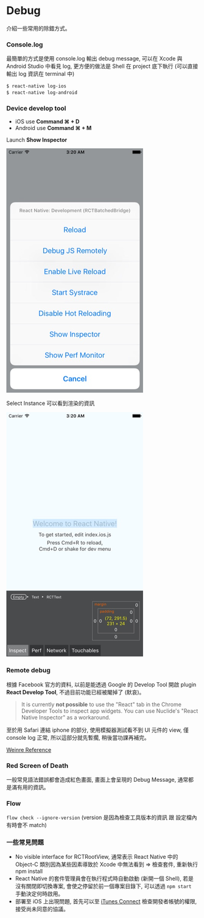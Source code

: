 # Debug
介紹一些常用的除錯方式。

### Console.log
最簡單的方式是使用 console.log 輸出 debug message, 可以在 Xcode 與 Android Studio 中看見 log, 更方便的做法是 Shell 在 project 底下執行 (可以直接輸出 log 資訊在 terminal 中)

```bash
$ react-native log-ios
$ react-native log-android
```

### Device develop tool
* iOS use **Command ⌘ + D**
* Android use **Command ⌘ + M** 

Launch **Show Inspector**

![](Inspect1.jpg)

Select Instance 可以看到渲染的資訊

![](Inspect2.jpg)

### Remote debug
根據 Facebook 官方的資料, 以前是能透過 Google 的 Develop Tool 開啟 plugin **React Develop Tool**, 不過目前功能已經被閹掉了 (默哀)。

>It is currently **not possible** to use the "React" tab in the Chrome Developer Tools to inspect app widgets. You can use Nuclide's "React Native Inspector" as a workaround.

至於用 Safari 連結 iphone 的部分, 使用模擬器測試看不到 UI 元件的 view, 僅 console log 正常, 所以這部分就先暫擱, 稍後當功課再補完。

[Weinre Reference](http://people.apache.org/~pmuellr/weinre/docs/latest/)

### Red Screen of Death
一般常見語法錯誤都會造成紅色畫面, 畫面上會呈現的 Debug Message, 通常都是滿有用的資訊。

### Flow
`flow check --ignore-version` (version 是因為檢查工具版本的資訊 跟 設定檔內有時會不 match)

### 一些常見問題
* No visible interface for RCTRootView, 通常表示 React Native 中的 Object-C 類別因為某些因素導致於 Xcode 中無法看到 => 檢查套件, 重新執行 npm install
* React Native 的套件管理員會在執行程式時自動啟動 (新開一個 Shell), 若是沒有關閉即切換專案, 會使之停留於前一個專案目錄下, 可以透過 `npm start` 手動決定何時啟用。
* 部署至 iOS 上出現問題, 首先可以至 [iTunes Connect]() 檢查開發者帳號的權限, 接受尚未同意的協議。
